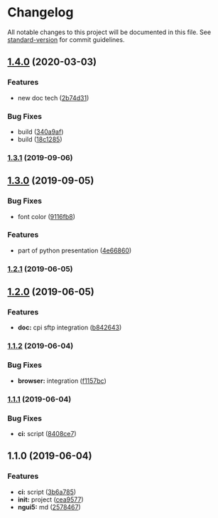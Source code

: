 # Changelog

All notable changes to this project will be documented in this file. See [standard-version](https://github.com/conventional-changelog/standard-version) for commit guidelines.

## [1.4.0](https://github.com/Soontao/presentations/compare/v1.3.1...v1.4.0) (2020-03-03)


### Features

* new doc tech ([2b74d31](https://github.com/Soontao/presentations/commit/2b74d3169fed20a1a72747214707869838b741d5))


### Bug Fixes

* build ([340a9af](https://github.com/Soontao/presentations/commit/340a9af380474294573d5c28d9cc4399b0185e2b))
* build ([18c1285](https://github.com/Soontao/presentations/commit/18c12853b1cb30aa6765be1c7b323b4587f112b7))

### [1.3.1](https://github.com/Soontao/presentations/compare/v1.3.0...v1.3.1) (2019-09-06)



## [1.3.0](https://github.com/Soontao/presentations/compare/v1.2.1...v1.3.0) (2019-09-05)


### Bug Fixes

* font color ([9116fb8](https://github.com/Soontao/presentations/commit/9116fb8))


### Features

* part of python presentation ([4e66860](https://github.com/Soontao/presentations/commit/4e66860))



### [1.2.1](https://github.com/Soontao/presentations/compare/v1.2.0...v1.2.1) (2019-06-05)



## [1.2.0](https://github.com/Soontao/presentations/compare/v1.1.2...v1.2.0) (2019-06-05)


### Features

* **doc:** cpi sftp integration ([b842643](https://github.com/Soontao/presentations/commit/b842643))



### [1.1.2](https://github.com/Soontao/presentations/compare/v1.1.1...v1.1.2) (2019-06-04)


### Bug Fixes

* **browser:** integration ([f1157bc](https://github.com/Soontao/presentations/commit/f1157bc))



### [1.1.1](https://github.com/Soontao/presentations/compare/v1.1.0...v1.1.1) (2019-06-04)


### Bug Fixes

* **ci:** script ([8408ce7](https://github.com/Soontao/presentations/commit/8408ce7))



## 1.1.0 (2019-06-04)


### Features

* **ci:** script ([3b6a785](https://github.com/Soontao/presentations/commit/3b6a785))
* **init:** project ([cea9577](https://github.com/Soontao/presentations/commit/cea9577))
* **ngui5:** md ([2578467](https://github.com/Soontao/presentations/commit/2578467))
